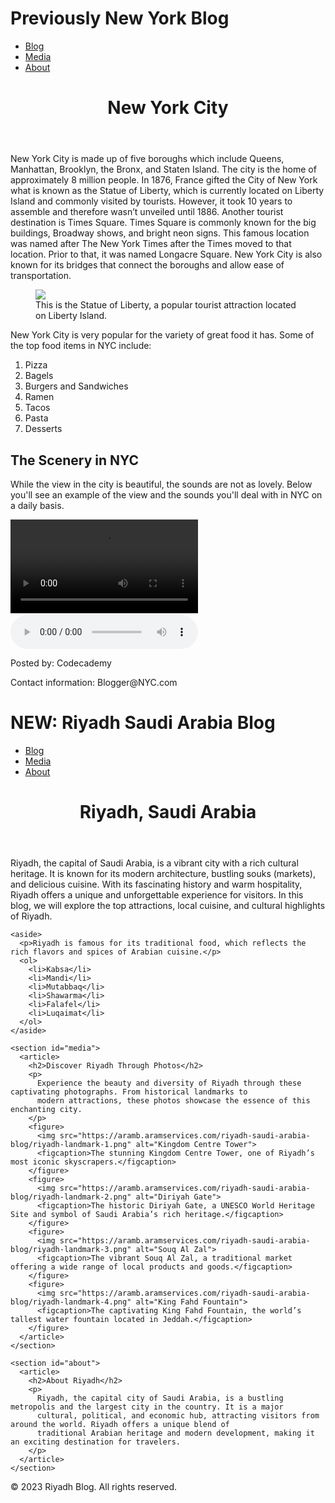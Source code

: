 # Previously New York Blog
  <body>
    <nav>
      <ul>
        <li><a href="">Blog</a></li>
        <li><a href="">Media</a></li>
        <li><a href="">About</a></li>
      </ul>
    </nav>
    <header><h1>New York City</h1></header>
    <main>
      <section id="blog">
        <article>
          <p>
            New York City is made up of five boroughs which include Queens,
            Manhattan, Brooklyn, the Bronx, and Staten Island. The city is the
            home of approximately 8 million people. In 1876, France gifted the
            City of New York what is known as the Statue of Liberty, which is
            currently located on Liberty Island and commonly visited by
            tourists. However, it took 10 years to assemble and therefore wasn’t
            unveiled until 1886. Another tourist destination is Times Square.
            Times Square is commonly known for the big buildings, Broadway
            shows, and bright neon signs. This famous location was named after
            The New York Times after the Times moved to that location. Prior to
            that, it was named Longacre Square. New York City is also known for
            its bridges that connect the boroughs and allow ease of
            transportation.
          </p>
        </article>
      </section>
      <figure>
        <img
          src="https://content.codecademy.com/courses/Semantic%20HTML/statue-of-liberty.jpeg"
        />
        <figcaption>
          This is the Statue of Liberty, a popular tourist attraction located on
          Liberty Island.
        </figcaption>
      </figure>
      <aside>
        <p>
          New York City is very popular for the variety of great food it has.
          Some of the top food items in NYC include:
        </p>
        <ol>
          <li>Pizza</li>
          <li>Bagels</li>
          <li>Burgers and Sandwiches</li>
          <li>Ramen</li>
          <li>Tacos</li>
          <li>Pasta</li>
          <li>Desserts</li>
        </ol>
      </aside>
      <section id="media">
        <article>
          <h2>The Scenery in NYC</h2>
          <p>
            While the view in the city is beautiful, the sounds are not as
            lovely. Below you'll see an example of the view and the sounds
            you'll deal with in NYC on a daily basis.
          </p>
        </article>
        <video
          src="https://content.codecademy.com/courses/Semantic%20HTML/nyc-skyline-timelapse.mp4"
          controls
        >
          Video not supported
        </video>
        <embed
          src="https://content.codecademy.com/courses/Semantic%20HTML/nyc-skyline.jpeg"
        />
        <audio
          src="https://content.codecademy.com/courses/Semantic%20HTML/nyc-sounds.mov"
          controls
        ></audio>
      </section>
    </main>
    <footer>
      <p>Posted by: Codecademy</p>
      <p>Contact information: Blogger@NYC.com</p>
    </footer>
  </body>
 
 # NEW: Riyadh Saudi Arabia Blog
<body>
  <nav>
    <ul>
      <li><a href="">Blog</a></li>
      <li><a href="">Media</a></li>
      <li><a href="">About</a></li>
    </ul>
  </nav>

  <header>
    <h1>Riyadh, Saudi Arabia</h1>
  </header>

  <main>
    <section id="blog">
      <article>
        <p>
          Riyadh, the capital of Saudi Arabia, is a vibrant city with a rich cultural heritage. It is known for its modern
          architecture, bustling souks (markets), and delicious cuisine. With its fascinating history and warm hospitality,
          Riyadh offers a unique and unforgettable experience for visitors. In this blog, we will explore the top attractions,
          local cuisine, and cultural highlights of Riyadh.
        </p>
      </article>
    </section>

    <aside>
      <p>Riyadh is famous for its traditional food, which reflects the rich flavors and spices of Arabian cuisine.</p>
      <ol>
        <li>Kabsa</li>
        <li>Mandi</li>
        <li>Mutabbaq</li>
        <li>Shawarma</li>
        <li>Falafel</li>
        <li>Luqaimat</li>
      </ol>
    </aside>

    <section id="media">
      <article>
        <h2>Discover Riyadh Through Photos</h2>
        <p>
          Experience the beauty and diversity of Riyadh through these captivating photographs. From historical landmarks to
          modern attractions, these photos showcase the essence of this enchanting city.
        </p>
        <figure>
          <img src="https://aramb.aramservices.com/riyadh-saudi-arabia-blog/riyadh-landmark-1.png" alt="Kingdom Centre Tower">
          <figcaption>The stunning Kingdom Centre Tower, one of Riyadh’s most iconic skyscrapers.</figcaption>
        </figure>
        <figure>
          <img src="https://aramb.aramservices.com/riyadh-saudi-arabia-blog/riyadh-landmark-2.png" alt="Diriyah Gate">
          <figcaption>The historic Diriyah Gate, a UNESCO World Heritage Site and symbol of Saudi Arabia’s rich heritage.</figcaption>
        </figure>
        <figure>
          <img src="https://aramb.aramservices.com/riyadh-saudi-arabia-blog/riyadh-landmark-3.png" alt="Souq Al Zal">
          <figcaption>The vibrant Souq Al Zal, a traditional market offering a wide range of local products and goods.</figcaption>
        </figure>
        <figure>
          <img src="https://aramb.aramservices.com/riyadh-saudi-arabia-blog/riyadh-landmark-4.png" alt="King Fahd Fountain">
          <figcaption>The captivating King Fahd Fountain, the world’s tallest water fountain located in Jeddah.</figcaption>
        </figure>
      </article>
    </section>

    <section id="about">
      <article>
        <h2>About Riyadh</h2>
        <p>
          Riyadh, the capital city of Saudi Arabia, is a bustling metropolis and the largest city in the country. It is a major
          cultural, political, and economic hub, attracting visitors from around the world. Riyadh offers a unique blend of
          traditional Arabian heritage and modern development, making it an exciting destination for travelers.
        </p>
      </article>
    </section>
  </main>

  <footer>
    <p>&copy; 2023 Riyadh Blog. All rights reserved.</p>
  </footer>
</body>
